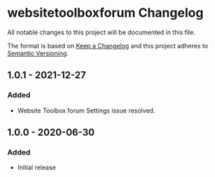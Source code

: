 # websitetoolboxforum Changelog

All notable changes to this project will be documented in this file.

The format is based on [Keep a Changelog](http://keepachangelog.com/) and this project adheres to [Semantic Versioning](http://semver.org/).

## 1.0.1 - 2021-12-27
### Added
- Website Toolbox forum Settings issue resolved.  

## 1.0.0 - 2020-06-30
### Added
- Initial release
